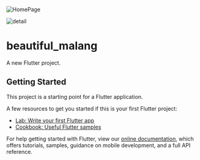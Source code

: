 
![HomePage](https://user-images.githubusercontent.com/56910391/113904213-68c58b80-9804-11eb-828f-214c9d02f257.PNG)

![detail](https://user-images.githubusercontent.com/56910391/113904227-6d8a3f80-9804-11eb-9bae-50ce89ddcc96.PNG)

# beautiful_malang

A new Flutter project.

## Getting Started

This project is a starting point for a Flutter application.

A few resources to get you started if this is your first Flutter project:

- [Lab: Write your first Flutter app](https://flutter.dev/docs/get-started/codelab)
- [Cookbook: Useful Flutter samples](https://flutter.dev/docs/cookbook)

For help getting started with Flutter, view our
[online documentation](https://flutter.dev/docs), which offers tutorials,
samples, guidance on mobile development, and a full API reference.
